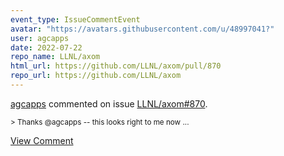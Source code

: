 ```yaml
---
event_type: IssueCommentEvent
avatar: "https://avatars.githubusercontent.com/u/48997041?"
user: agcapps
date: 2022-07-22
repo_name: LLNL/axom
html_url: https://github.com/LLNL/axom/pull/870
repo_url: https://github.com/LLNL/axom
---
```


<a href='https://github.com/agcapps' target='_blank'>agcapps</a> commented on issue <a href='https://github.com/LLNL/axom/pull/870' target='_blank'>LLNL/axom#870</a>.

<small>> Thanks @agcapps -- this looks right to me now...</small>

<a href='https://github.com/LLNL/axom/pull/870' target='_blank'>View Comment</a>